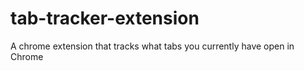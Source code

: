 # tab-tracker-extension

A chrome extension that tracks what tabs you currently have open in Chrome
